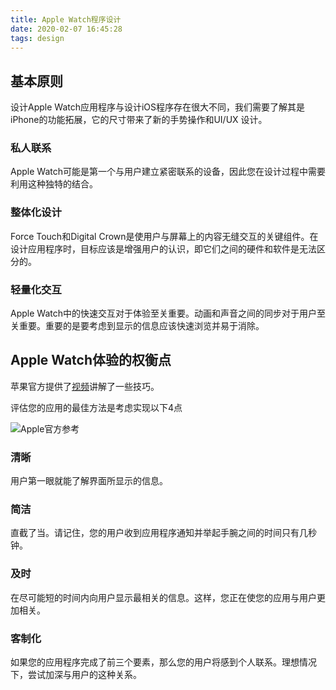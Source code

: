 ```yaml
---
title: Apple Watch程序设计
date: 2020-02-07 16:45:28
tags: design
---
```


## 基本原则

设计Apple Watch应用程序与设计iOS程序存在很大不同，我们需要了解其是iPhone的功能拓展，它的尺寸带来了新的手势操作和UI/UX 设计。

### **私人联系**

Apple Watch可能是第一个与用户建立紧密联系的设备，因此您在设计过程中需要利用这种独特的结合。

### **整体化设计**

Force Touch和Digital Crown是使用户与屏幕上的内容无缝交互的关键组件。在设计应用程序时，目标应该是增强用户的认识，即它们之间的硬件和软件是无法区分的。

### **轻量化交互**

Apple Watch中的快速交互对于体验至关重要。动画和声音之间的同步对于用户至关重要。重要的是要考虑到显示的信息应该快速浏览并易于消除。

## Apple Watch体验的权衡点

苹果官方提供了[视频](https://developer.apple.com/videos/play/wwdc2017/808/)讲解了一些技巧。

评估您的应用的最佳方法是考虑实现以下4点

![Apple官方参考](https://images.ctfassets.net/ooa29xqb8tix/6MDnChHFUkSoASwSWm6Woq/cd8c7dfdb89088677467edf5bd21a5a6/Qualities_20of_20Apple_20Watch_20Experiences.jpg)

### **清晰**

用户第一眼就能了解界面所显示的信息。

### **简洁**

直截了当。请记住，您的用户收到应用程序通知并举起手腕之间的时间只有几秒钟。

### **及时**

在尽可能短的时间内向用户显示最相关的信息。这样，您正在使您的应用与用户更加相关。

### **客制化**

如果您的应用程序完成了前三个要素，那么您的用户将感到个人联系。理想情况下，尝试加深与用户的这种关系。